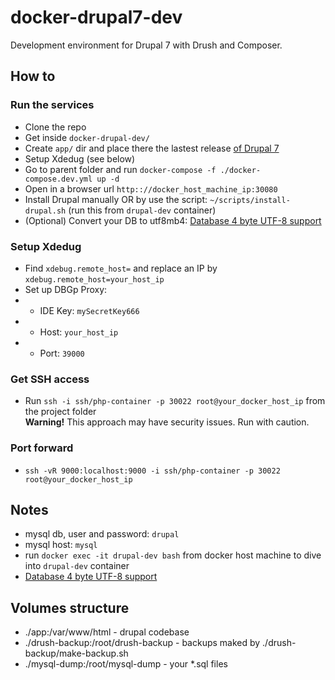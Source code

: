 # docker-drupal7-dev
Development environment for Drupal 7 with Drush and Composer.


## How to

### Run the services
* Clone the repo
* Get inside `docker-drupal-dev/`
* Create `app/` dir and place there the lastest release [of Drupal 7](https://www.drupal.org/project/drupal)
* Setup Xdedug (see below)
* Go to parent folder and run `docker-compose -f ./docker-compose.dev.yml up -d`
* Open in a browser url `http:://docker_host_machine_ip:30080`
* Install Drupal manually OR by use the script: `~/scripts/install-drupal.sh` (run this from `drupal-dev` container)
* (Optional) Convert your DB to utf8mb4: [Database 4 byte UTF-8 support](https://www.drupal.org/project/utf8mb4_convert)

### Setup Xdedug
* Find `xdebug.remote_host=` and replace an IP by `xdebug.remote_host=your_host_ip`
* Set up DBGp Proxy:
* + IDE Key: `mySecretKey666`
* + Host: `your_host_ip`
* + Port: `39000`

### Get SSH access
* Run `ssh -i ssh/php-container -p 30022 root@your_docker_host_ip` from the project folder  
**Warning!** This approach may have security issues. Run with caution.

### Port forward
* `ssh -vR 9000:localhost:9000 -i ssh/php-container -p 30022 root@your_docker_host_ip`


## Notes
* mysql db, user and password: `drupal`
* mysql host: `mysql`
* run `docker exec -it drupal-dev bash` from docker host machine to dive into `drupal-dev` container
* [Database 4 byte UTF-8 support](https://www.drupal.org/project/utf8mb4_convert)


## Volumes structure
* ./app:/var/www/html - drupal codebase
* ./drush-backup:/root/drush-backup - backups maked by ./drush-backup/make-backup.sh
* ./mysql-dump:/root/mysql-dump - your \*.sql files
